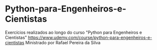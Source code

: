 # Python-para-Engenheiros-e-Cientistas
Exercícios realizados ao longo do curso "Python para Engenheiros e Cientistas"
https://www.udemy.com/course/python-para-engenheiros-e-cientistas
Ministrado por Rafael Pereira da Silva
